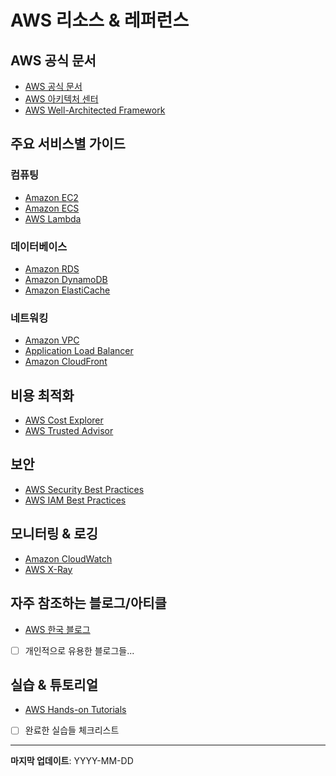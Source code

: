 # AWS 리소스 & 레퍼런스

## AWS 공식 문서
- [AWS 공식 문서](https://docs.aws.amazon.com/)
- [AWS 아키텍처 센터](https://aws.amazon.com/architecture/)
- [AWS Well-Architected Framework](https://aws.amazon.com/architecture/well-architected/)

## 주요 서비스별 가이드
### 컴퓨팅
- [Amazon EC2](https://docs.aws.amazon.com/ec2/)
- [Amazon ECS](https://docs.aws.amazon.com/ecs/)
- [AWS Lambda](https://docs.aws.amazon.com/lambda/)

### 데이터베이스
- [Amazon RDS](https://docs.aws.amazon.com/rds/)
- [Amazon DynamoDB](https://docs.aws.amazon.com/dynamodb/)
- [Amazon ElastiCache](https://docs.aws.amazon.com/elasticache/)

### 네트워킹
- [Amazon VPC](https://docs.aws.amazon.com/vpc/)
- [Application Load Balancer](https://docs.aws.amazon.com/elasticloadbalancing/latest/application/)
- [Amazon CloudFront](https://docs.aws.amazon.com/cloudfront/)

## 비용 최적화
- [AWS Cost Explorer](https://aws.amazon.com/aws-cost-management/aws-cost-explorer/)
- [AWS Trusted Advisor](https://aws.amazon.com/support/trusted-advisor/)

## 보안
- [AWS Security Best Practices](https://aws.amazon.com/architecture/security-identity-compliance/)
- [AWS IAM Best Practices](https://docs.aws.amazon.com/IAM/latest/UserGuide/best-practices.html)

## 모니터링 & 로깅
- [Amazon CloudWatch](https://docs.aws.amazon.com/cloudwatch/)
- [AWS X-Ray](https://docs.aws.amazon.com/xray/)

## 자주 참조하는 블로그/아티클
- [AWS 한국 블로그](https://aws.amazon.com/ko/blogs/korea/)
- [ ] 개인적으로 유용한 블로그들...

## 실습 & 튜토리얼
- [AWS Hands-on Tutorials](https://aws.amazon.com/getting-started/hands-on/)
- [ ] 완료한 실습들 체크리스트

---
**마지막 업데이트**: YYYY-MM-DD